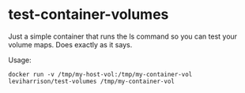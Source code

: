 # test-container-volumes

Just a simple container that runs the ls command so you can test your volume maps. Does exactly as it says.

Usage: 
```
docker run -v /tmp/my-host-vol:/tmp/my-container-vol leviharrison/test-volumes /tmp/my-container-vol
```
